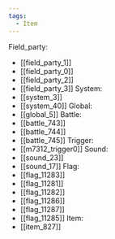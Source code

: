 ```yaml
---
tags:
  - Item
---
```

Field_party:
- [[field_party_1]]
- [[field_party_0]]
- [[field_party_2]]
- [[field_party_3]]
System:
- [[system_3]]
- [[system_40]]
Global:
- [[global_5]]
Battle:
- [[battle_743]]
- [[battle_744]]
- [[battle_745]]
Trigger:
- [[m7312_trigger0]]
Sound:
- [[sound_23]]
- [[sound_17]]
Flag:
- [[flag_11283]]
- [[flag_11281]]
- [[flag_11282]]
- [[flag_11286]]
- [[flag_11287]]
- [[flag_11285]]
Item:
- [[item_827]]
